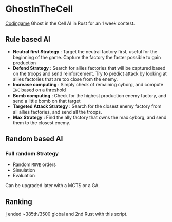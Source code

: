# GhostInTheCell
[Codingame](https://www.codingame.com/leaderboards/challenge/ghost-in-the-cell) Ghost in the Cell AI in Rust for an 1 week contest.

## Rule based AI
- **Neutral first Strategy** : Target the neutral factory first, useful for the beginning of the game. Capture the factory the faster possible to gain production
- **Defend Strategy** : Search for allies factories that will be captured based on the troops and send reinforcement. Try to predict attack by looking at allies factories that are too close from the enemy.
- **Increase computing** : Simply check of remaining cyborg, and compute `INC` based on a threshold
- **Bomb computing** : Check for the highest production enemy factory, and send a little bomb on that target
- **Targeted Attack Strategy** : Search for the closest enemy factory from all allies factories, and send all the troops.
- **Max Strategy** : Find the ally factory that owns the max cyborg, and send them to the closest enemy.

## Random based AI

### Full random Strategy

- Random `MOVE` orders
- Simulation
- Evaluation

Can be upgraded later with a MCTS or a GA.

## Ranking
[I](https://www.codingame.com/profile/550a92690e6118670db89df548e35d68351909) ended ~385th/3500 global and 2nd Rust with this script.
